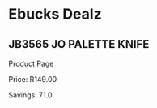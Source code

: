 
# Ebucks Dealz
## JB3565 JO PALETTE KNIFE
[Product Page](https://www.ebucks.com/web/shop/productSelected.do?prodId=1058698811&catId=714962196)

Price: R149.00

Savings: 71.0


	